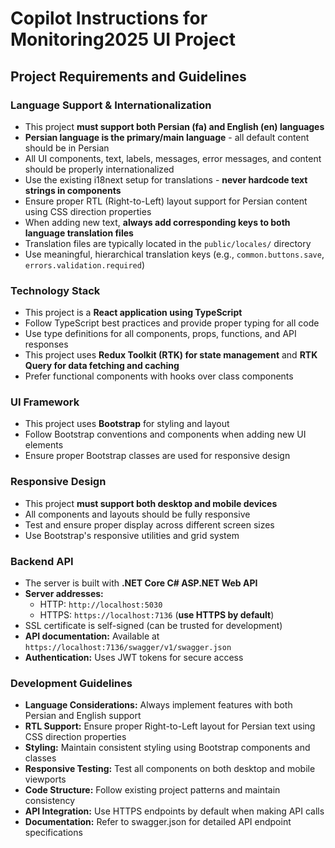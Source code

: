 # Copilot Instructions for Monitoring2025 UI Project

## Project Requirements and Guidelines

### Language Support & Internationalization
- This project **must support both Persian (fa) and English (en) languages**
- **Persian language is the primary/main language** - all default content should be in Persian
- All UI components, text, labels, messages, error messages, and content should be properly internationalized
- Use the existing i18next setup for translations - **never hardcode text strings in components**
- Ensure proper RTL (Right-to-Left) layout support for Persian content using CSS direction properties
- When adding new text, **always add corresponding keys to both language translation files**
- Translation files are typically located in the `public/locales/` directory
- Use meaningful, hierarchical translation keys (e.g., `common.buttons.save`, `errors.validation.required`)

### Technology Stack
- This project is a **React application using TypeScript**
- Follow TypeScript best practices and provide proper typing for all code
- Use type definitions for all components, props, functions, and API responses
- This project uses **Redux Toolkit (RTK) for state management** and **RTK Query for data fetching and caching**
- Prefer functional components with hooks over class components

### UI Framework
- This project uses **Bootstrap** for styling and layout
- Follow Bootstrap conventions and components when adding new UI elements
- Ensure proper Bootstrap classes are used for responsive design

### Responsive Design
- This project **must support both desktop and mobile devices**
- All components and layouts should be fully responsive
- Test and ensure proper display across different screen sizes
- Use Bootstrap's responsive utilities and grid system

### Backend API
- The server is built with **.NET Core C# ASP.NET Web API**
- **Server addresses:**
  - HTTP: `http://localhost:5030`
  - HTTPS: `https://localhost:7136` (**use HTTPS by default**)
- SSL certificate is self-signed (can be trusted for development)
- **API documentation:** Available at `https://localhost:7136/swagger/v1/swagger.json`
- **Authentication:** Uses JWT tokens for secure access

### Development Guidelines
- **Language Considerations:** Always implement features with both Persian and English support
- **RTL Support:** Ensure proper Right-to-Left layout for Persian text using CSS direction properties
- **Styling:** Maintain consistent styling using Bootstrap components and classes
- **Responsive Testing:** Test all components on both desktop and mobile viewports
- **Code Structure:** Follow existing project patterns and maintain consistency
- **API Integration:** Use HTTPS endpoints by default when making API calls
- **Documentation:** Refer to swagger.json for detailed API endpoint specifications
